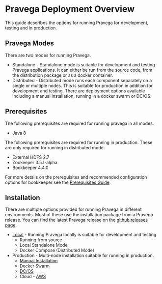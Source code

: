 # Pravega Deployment Overview

This guide describes the options for running Pravega for development, testing and in production.

## Pravega Modes

There are two modes for running Pravega.

- Standalone - Standalone mode is suitable for development and testing Pravega applications. It can either be run from the source code, from the distribution package or as a docker container.
- Distributed - Distributed mode runs each component separately on a single or multiple nodes. This is suitable for production in addition for development and testing. There are deployment options available including a manual installation, running in a docker swarm or DC/OS.

## Prerequisites

The following prerequisites are required for running pravega in all modes.

- Java 8

The following prerequisites are required for running in production. These are only required for running in distributed mode.

- External HDFS 2.7
- Zookeeper 3.5.1-alpha
- Bookkeeper 4.4.0

For more details on the prerequisites and recommended configuration options for bookkeeper see the [Prerequisites Guide](prereqs.md).

## Installation

There are multiple options provided for running Pravega in different environments. Most of these use the installation package from a Pravega release. You can find the latest Pravega release on the [github releases page](https://github.com/pravega/pravega/releases).

- [Local](run-local.md) - Running Pravega locally is suitable for development and testing.
    - Running from source
    - Local Standalone Mode
    - Docker Compose (Distributed Mode)
- Production - Multi-node installation suitable for running in production.
    - [Manual Installation](installation.md)
    - [Docker Swarm](docker-swarm.md)
    - [DC/OS](dcos-install.md)
    - Cloud - [AWS](aws-install.md)

